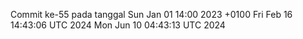 Commit ke-55 pada tanggal Sun Jan 01 14:00 2023 +0100
Fri Feb 16 14:43:06 UTC 2024
Mon Jun 10 04:43:13 UTC 2024
